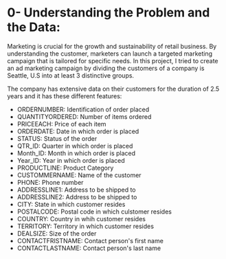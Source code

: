 # **0- Understanding the Problem and the Data:**
  Marketing is crucial for the growth and sustainability of retail business. By understanding the customer, marketers can launch a targeted marketing campaign that is tailored for specific needs. In this project, I tried to create an ad marketing campaign by dividing the customers of a company is Seattle, U.S into at least 3 distinctive groups.

The company has extensive data on their customers for the duration of 2.5 years and it has these different features:

- ORDERNUMBER: Identification of order placed
- QUANTITYORDERED: Number of items ordered
- PRICEEACH: Price of each item
- ORDERDATE: Date in which order is placed
- STATUS: Status of the order
- QTR_ID: Quarter in which order is placed
- Month_ID: Month in which order is placed
- Year_ID: Year in which order is placed
- PRODUCTLINE: Product Category
- CUSTOMMERNAME: Name of the customer
- PHONE: Phone number
- ADDRESSLINE1: Address to be shipped to
- ADDRESSLINE2: Address to be shipped to
- CITY: State in which customer resides
- POSTALCODE: Postal code in which culstomer resides
- COUNTRY: Country in whih customer resides
- TERRITORY: Territory in which customer resides
- DEALSIZE: Size of the order
- CONTACTFRISTNAME: Contact person's first name
- CONTACTLASTNAME: Contact person's last name
